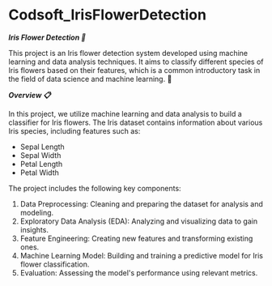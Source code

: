 # Codsoft_IrisFlowerDetection
***Iris Flower Detection 🌸***

This project is an Iris flower detection system developed using machine learning and data analysis techniques. It aims to classify different species of Iris flowers based on their features, which is a common introductory task in the field of data science and machine learning. 🌼

***Overview 📋***

In this project, we utilize machine learning and data analysis to build a classifier for Iris flowers. The Iris dataset contains information about various Iris species, including features such as:

- Sepal Length
- Sepal Width
- Petal Length
- Petal Width

The project includes the following key components:

1. Data Preprocessing: Cleaning and preparing the dataset for analysis and modeling.
2. Exploratory Data Analysis (EDA): Analyzing and visualizing data to gain insights.
3. Feature Engineering: Creating new features and transforming existing ones.
4. Machine Learning Model: Building and training a predictive model for Iris flower classification.
5. Evaluation: Assessing the model's performance using relevant metrics.
